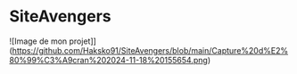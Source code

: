 # SiteAvengers
![Image de mon projet]](https://github.com/Haksko91/SiteAvengers/blob/main/Capture%20d%E2%80%99%C3%A9cran%202024-11-18%20155654.png)
